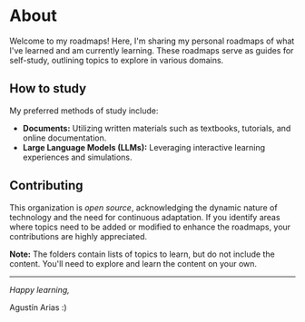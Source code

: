 # About

Welcome to my roadmaps! Here, I'm sharing my personal roadmaps of what I've learned and am currently learning. These roadmaps serve as guides for self-study, outlining topics to explore in various domains.

## How to study

My preferred methods of study include:

- **Documents:** Utilizing written materials such as textbooks, tutorials, and online documentation.
- **Large Language Models (LLMs):** Leveraging interactive learning experiences and simulations.

## Contributing

This organization is *open source*, acknowledging the dynamic nature of technology and the need for continuous adaptation. If you identify areas where topics need to be added or modified to enhance the roadmaps, your contributions are highly appreciated.

**Note:** The folders contain lists of topics to learn, but do not include the content. You'll need to explore and learn the content on your own.

---

*Happy learning,*

Agustín Arias :)

